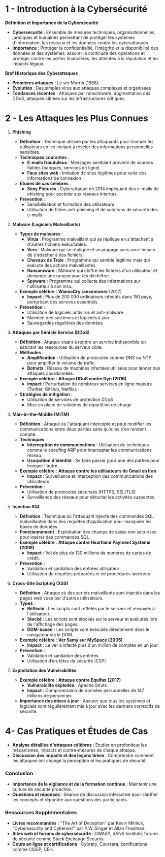 # 1 - Introduction à la Cybersécurité
**Définition et Importance de la Cybersécurité**
- **Cybersécurité** : Ensemble de mesures techniques, organisationnelles, juridiques et humaines permettant de protéger les systèmes d'information, les réseaux et les données contre les cyberattaques.
- **Importance** : Protéger la confidentialité, l'intégrité et la disponibilité des données et des systèmes; assurer la continuité des opérations et protéger contre les pertes financières, les atteintes à la réputation et les impacts légaux.

**Bref Historique des Cyberattaques**
- **Premières attaques** : Le ver Morris (1988)
- **Évolution** : Des simples virus aux attaques complexes et organisées
- **Tendances récentes** : Attaques par ransomware, augmentation des DDoS, attaques ciblées sur les infrastructures critiques

# 2 - Les Attaques les Plus Connues
1. **Phishing**
   - **Définition** : Technique utilisée par les attaquants pour tromper les utilisateurs en les incitant à révéler des informations personnelles sensibles.
   - **Techniques courantes** :
     - **E-mails frauduleux** : Messages semblant provenir de sources fiables (banques, services en ligne)
     - **Faux sites web** : Imitation de sites légitimes pour voler des informations de connexion
   - **Études de cas célèbres** :
     - **Sony Pictures** : Cyberattaque en 2014 impliquant des e-mails de phishing pour accéder aux réseaux internes.
   - **Prévention** :
     - Sensibilisation et formation des utilisateurs
     - Utilisation de filtres anti-phishing et de solutions de sécurité des e-mails

2. **Malware (Logiciels Malveillants)**
   - **Types de malwares** :
     - **Virus** : Programme malveillant qui se réplique en s'attachant à d'autres fichiers exécutables.
     - **Vers** : Malware qui se réplique et se propage sans avoir besoin de s'attacher à des fichiers.
     - **Chevaux de Troie** : Programme qui semble légitime mais qui exécute des actions malveillantes.
     - **Ransomware** : Malware qui chiffre les fichiers d'un utilisateur et demande une rançon pour les déchiffrer.
     - **Spyware** : Programme qui collecte des informations sur l'utilisateur à son insu.
   - **Exemple célèbre** : **WannaCry ransomware** (2017)
     - **Impact** : Plus de 200 000 ordinateurs infectés dans 150 pays, perturbant des services essentiels.
   - **Prévention** :
     - Utilisation de logiciels antivirus et anti-malware
     - Maintien des systèmes et logiciels à jour
     - Sauvegardes régulières des données

3. **Attaques par Déni de Service (DDoS)**
   - **Définition** : Attaque visant à rendre un service indisponible en saturant les ressources du serveur cible.
   - **Méthodes** :
     - **Amplification** : Utilisation de protocoles comme DNS ou NTP pour amplifier le volume de trafic.
     - **Botnets** : Réseau de machines infectées utilisées pour lancer des attaques coordonnées.
   - **Exemple célèbre** : **Attaque DDoS contre Dyn (2016)**
     - **Impact** : Perturbation de nombreux services en ligne majeurs (Twitter, GitHub, Netflix).
   - **Stratégies de mitigation** :
     - Utilisation de services de protection DDoS
     - Mise en place de solutions de répartition de charge

4. **Man-in-the-Middle (MITM)**
   - **Définition** : Attaque où l'attaquant intercepte et peut modifier les communications entre deux parties sans qu'elles s'en rendent compte.
   - **Techniques** :
     - **Interception de communications** : Utilisation de techniques comme le spoofing ARP pour intercepter les communications réseau.
     - **Usurpation d’identité** : Se faire passer pour une des parties pour tromper l'autre.
   - **Exemple célèbre** : **Attaque contre les utilisateurs de Gmail en Iran**
     - **Impact** : Surveillance et interception des communications des utilisateurs.
   - **Prévention** :
     - Utilisation de protocoles sécurisés (HTTPS, SSL/TLS)
     - Surveillance des réseaux pour détecter les activités suspectes

5. **Injection SQL**
   - **Définition** : Technique où l'attaquant injecte des commandes SQL malveillantes dans des requêtes d'application pour manipuler les bases de données.
   - **Fonctionnement** : Exploitation des champs de saisie non sécurisés pour insérer des commandes SQL.
   - **Exemple célèbre** : **Attaque contre Heartland Payment Systems (2008)**
     - **Impact** : Vol de plus de 130 millions de numéros de cartes de crédit.
   - **Prévention** :
     - Validation et sanitation des entrées utilisateur
     - Utilisation de requêtes préparées et de procédures stockées

6. **Cross-Site Scripting (XSS)**
   - **Définition** : Attaque où des scripts malveillants sont injectés dans les pages web vues par d'autres utilisateurs.
   - **Types** :
     - **Réfléchi** : Les scripts sont reflétés par le serveur et renvoyés à l'utilisateur.
     - **Stocké** : Les scripts sont stockés sur le serveur et exécutés lors de l'affichage des pages.
     - **DOM-based** : Les scripts sont exécutés directement dans le navigateur via le DOM.
   - **Exemple célèbre** : **Ver Samy sur MySpace (2005)**
     - **Impact** : Le ver a infecté plus d'un million de comptes en un jour.
   - **Prévention** :
     - Validation et sanitation des entrées
     - Utilisation d’en-têtes de sécurité (CSP)

7. **Exploitation des Vulnérabilités**
   - **Exemple célèbre** : **Attaque contre Equifax (2017)**
     - **Vulnérabilité exploitée** : Apache Struts
     - **Impact** : Compromission de données personnelles de 147 millions de personnes.
   - **Importance des mises à jour** : Assurer que tous les systèmes et logiciels sont régulièrement mis à jour avec les derniers correctifs de sécurité.

# 4- Cas Pratiques et Études de Cas
- **Analyse détaillée d'attaques célèbres** : Étudier en profondeur les mécanismes, impacts et contre-mesures de chaque attaque.
- **Discussion des impacts et des leçons tirées** : Comprendre comment les attaques ont changé la perception et les pratiques de sécurité.

### Conclusion
- **Importance de la vigilance et de la formation continue** : Maintenir une culture de sécurité proactive.
- **Questions et réponses** : Séance de discussion interactive pour clarifier les concepts et répondre aux questions des participants.

### Ressources Supplémentaires
- **Livres recommandés** : "The Art of Deception" par Kevin Mitnick, "Cybersecurity and Cyberwar" par P.W. Singer et Allan Friedman.
- **Sites web et forums de cybersécurité** : OWASP, SANS Institute, forums de sécurité comme Stack Exchange Security.
- **Cours en ligne et certifications** : Cybrary, Coursera, certifications comme CISSP, CEH.
